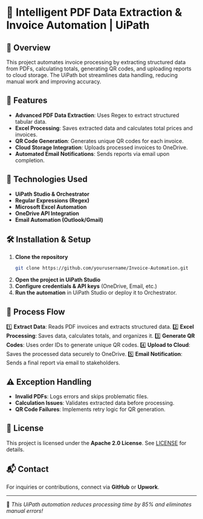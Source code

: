 # 📌 Intelligent PDF Data Extraction & Invoice Automation | UiPath

## 📖 Overview
This project automates invoice processing by extracting structured data from PDFs, calculating totals, generating QR codes, and uploading reports to cloud storage. The UiPath bot streamlines data handling, reducing manual work and improving accuracy.

## 🚀 Features
- **Advanced PDF Data Extraction**: Uses Regex to extract structured tabular data.
- **Excel Processing**: Saves extracted data and calculates total prices and invoices.
- **QR Code Generation**: Generates unique QR codes for each invoice.
- **Cloud Storage Integration**: Uploads processed invoices to OneDrive.
- **Automated Email Notifications**: Sends reports via email upon completion.

## 🔧 Technologies Used
- **UiPath Studio & Orchestrator**
- **Regular Expressions (Regex)**
- **Microsoft Excel Automation**
- **OneDrive API Integration**
- **Email Automation (Outlook/Gmail)**

## 🛠 Installation & Setup
1. **Clone the repository**
   ```sh
   git clone https://github.com/yourusername/Invoice-Automation.git
   ```
2. **Open the project in UiPath Studio**
3. **Configure credentials & API keys** (OneDrive, Email, etc.)
4. **Run the automation** in UiPath Studio or deploy it to Orchestrator.

## 📌 Process Flow
1️⃣ **Extract Data**: Reads PDF invoices and extracts structured data.
2️⃣ **Excel Processing**: Saves data, calculates totals, and organizes it.
3️⃣ **Generate QR Codes**: Uses order IDs to generate unique QR codes.
4️⃣ **Upload to Cloud**: Saves the processed data securely to OneDrive.
5️⃣ **Email Notification**: Sends a final report via email to stakeholders.

## ⚠️ Exception Handling
- **Invalid PDFs**: Logs errors and skips problematic files.
- **Calculation Issues**: Validates extracted data before processing.
- **QR Code Failures**: Implements retry logic for QR generation.

## 📜 License
This project is licensed under the **Apache 2.0 License**. See [LICENSE](LICENSE) for details.

## 📬 Contact
For inquiries or contributions, connect via **GitHub** or **Upwork**.

---
🎯 *This UiPath automation reduces processing time by 85% and eliminates manual errors!*
